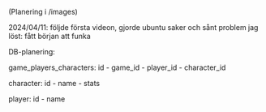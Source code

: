 (Planering i /images)

2024/04/11: följde första videon, gjorde ubuntu saker och sånt
problem jag löst: fått början att funka



DB-planering:

game_players_characters:
id - game_id - player_id - character_id

character:
id - name - stats

player: 
id - name
